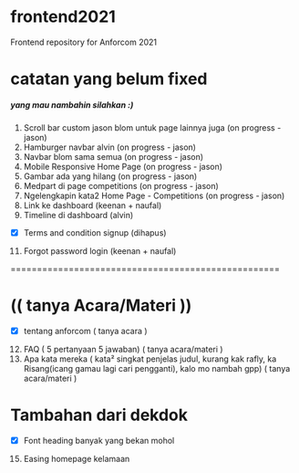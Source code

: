# frontend2021
Frontend repository for Anforcom 2021 

# catatan yang belum fixed
##### yang mau nambahin silahkan :)
1. Scroll bar custom jason blom untuk page lainnya juga (on progress - jason)
2. Hamburger navbar alvin (on progress  - jason)
3. Navbar blom sama semua (on progress  - jason)
4. Mobile Responsive Home Page (on progress  - jason)
5. Gambar ada yang hilang (on progress  - jason)
6. Medpart di page competitions (on progress  - jason)
7. Ngelengkapin kata2 Home Page - Competitions (on progress  - jason)
8. Link ke dashboard (keenan + naufal)
9. Timeline di dashboard (alvin)
- [x] Terms and condition signup (dihapus)
11. Forgot password login (keenan + naufal)

===================================================
# (( tanya Acara/Materi ))

- [x] tentang anforcom ( tanya acara )
12. FAQ ( 5 pertanyaan 5 jawaban) ( tanya acara/materi )
13. Apa kata mereka ( kata² singkat penjelas judul, kurang kak rafly, ka Risang(icang gamau lagi cari pengganti), kalo mo nambah gpp) ( tanya acara/materi )

# Tambahan dari dekdok
- [x] Font heading banyak yang bekan mohol
15. Easing homepage kelamaan

